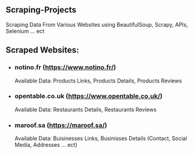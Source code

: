 ## Scraping-Projects
 
Scraping Data From Various Websites using BeautifulSoup, Scrapy, APIs, Selenium ... ect

## Scraped Websites:

- ### notino.fr (https://www.notino.fr/)
  
  Available Data: Products Links, Products Details, Products Reviews

- ### opentable.co.uk (https://www.opentable.co.uk/)
  
  Available Data: Restaurants Details, Restaurants Reviews

- ### maroof.sa (https://maroof.sa/)

  Available Data: Buisinesses Links, Businisses Details (Contact, Social Media, Addresses ... ect)
